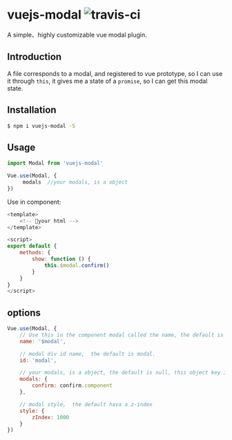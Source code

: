 # vuejs-modal ![travis-ci](https://travis-ci.org/shaodahong/vuejs-modal.svg?branch=master)

A simple、highly customizable vue modal plugin.

## Introduction

A file corresponds to a modal, and registered to vue prototype, so I can use it through `this`, it gives me a state of a `promise`, so I can get this modal state.

## Installation

```bash
$ npm i vuejs-modal -S
```

## Usage

```javascript
import Modal from 'vuejs-modal'

Vue.use(Modal, {
     modals  //your modals, is a object 
})
```

Use in component:

```js
<template>
    <!-- your html -->
</template>

<script>
export default {
    methods: {
        show: function () {
            this.$modal.confirm()
        }
    }
}
</script>
```

## options

```js
Vue.use(Modal, {
    // Use this in the component modal called the name, the default is $modal.
    name: '$modal',

    // modal div id name,  the default is modal.
    id: 'modal',

    // your modals, is a object, the default is null, this object key is called the modal name, value is a vue component.
    modals: {
        confirm: confirm.component
    },

    // modal style,  the default hava a z-index
    style: {
        zIndex: 1000
    }
})
```